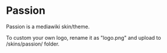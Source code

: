 Passion
=======

Passion is a mediawiki skin/theme.

To custom your own logo, rename it as "logo.png" and upload to /skins/passion/ folder.

